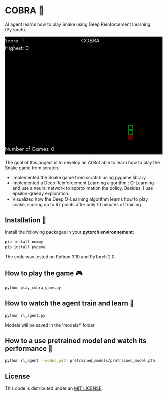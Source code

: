 # COBRA :snake:

AI agent learns how to play Snake using Deep Reinforcement Learning (PyTorch).

![Alt Text](https://github.com/brightonm/COBRA/blob/main/pretrained_model.gif)

The goal of this project is to develop an AI Bot able to learn how to play the Snake game from scratch.

* Implemented the Snake game from scratch using pygame library
* Implemented a Deep Reinforcement Learning algorithm : Q-Learning and use a neural network to approximation the policy. Besides, I use epsilon-greedy exploration.
* Visualized  how the Deep Q-Learning algorithm learns how to play snake, scoring up to 67 points after only 10 minutes of training.

## Installation :construction_worker:

Install the following packages in your **pytorch environnement**:

```bash
pip install numpy
pip install pygame
```

The code was tested on Python 3.10 and PyTorch 2.0.

## How to play the game :video_game:

```bash
python play_cobra_game.py
```

## How to watch the agent train and learn :elephant:

```bash
python rl_agent.py
```

Models will be saved in the 'models/' folder.

## How to a use pretrained model and watch its performance :rocket:

```bash
python rl_agent --model_path pretrained_models/pretrained_model.pth
```

## License
This code is distributed under an [MIT LICENSE](LICENSE).
